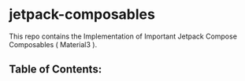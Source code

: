 # jetpack-composables 
This repo contains the Implementation of Important Jetpack Compose Composables ( Material3 ).

## Table of Contents: 
